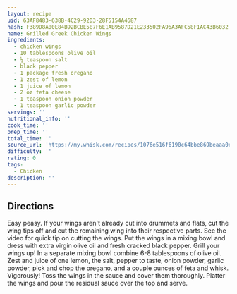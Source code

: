 ```yaml
---
layout: recipe
uid: 63AF8483-638B-4C29-92D3-28F5154A4687
hash: F389D8A00E84B92BCBE587F6E1AB9587D21E233502FA96A3AFC58F1AC43B6032
name: Grilled Greek Chicken Wings
ingredients:
  - chicken wings
  - 10 tablespoons olive oil
  - ½ teaspoon salt
  - black pepper
  - 1 package fresh oregano
  - 1 zest of lemon
  - 1 juice of lemon
  - 2 oz feta cheese
  - 1 teaspoon onion powder
  - 1 teaspoon garlic powder
servings: ''
nutritional_info: ''
cook_time: ''
prep_time: ''
total_time: ''
source_url: 'https://my.whisk.com/recipes/1076e516f6190c64bbe869beaaa0e43544f'
difficulty: ''
rating: 0
tags:
  - Chicken
description: ''
---
```

## Directions

Easy peasy. If your wings aren't already cut into drummets and flats, cut the wing tips off and cut the remaining wing into their respective parts. See the video for quick tip on cutting the wings. Put the wings in a mixing bowl and dress with extra virgin olive oil and fresh cracked black pepper. Grill your wings up! In a separate mixing bowl combine 6-8 tablespoons of olive oil. Zest and juice of one lemon, the salt, pepper to taste, onion powder, garlic powder, pick and chop the oregano, and a couple ounces of feta and whisk. Vigorously! Toss the wings in the sauce and cover them thoroughly. Platter the wings and pour the residual sauce over the top and serve.
